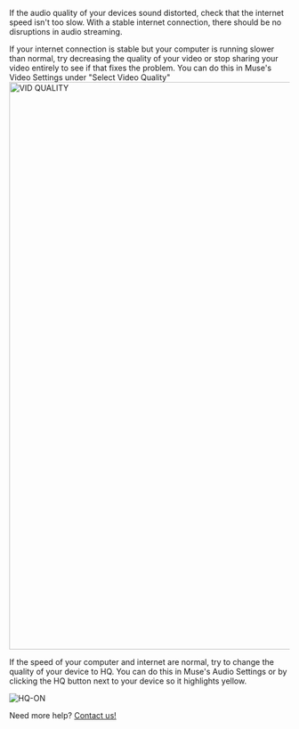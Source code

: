 If the audio quality of your devices sound distorted, check that the internet speed isn't too slow. With a stable internet connection, there should be no disruptions in audio streaming.

If your internet connection is stable but your computer is running slower than normal, try decreasing the quality of your video or stop sharing your video entirely to see if that fixes the problem. You can do this in Muse's Video Settings under "Select Video Quality"
<img width="1020" alt="VID QUALITY" src="https://user-images.githubusercontent.com/7818811/152437373-495d80ac-16fa-433c-bf9b-3ed5ed5e46e5.png">

If the speed of your computer and internet are normal, try to change the quality of your device to HQ. You can do this in Muse's Audio Settings or by clicking the HQ button next to your device so it highlights yellow.

![HQ-ON](https://user-images.githubusercontent.com/7818811/152459727-9aa9463b-1c8b-42af-b7c6-e40cbc66b8c7.gif)

Need more help? [Contact us!](https://www.musesessions.co/contact)